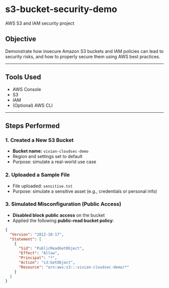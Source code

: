 # s3-bucket-security-demo
AWS S3 and IAM security project

##  Objective
Demonstrate how insecure Amazon S3 buckets and IAM policies can lead to security risks, and how to properly secure them using AWS best practices.

---

##  Tools Used
- AWS Console
- S3
- IAM
- (Optional) AWS CLI

---

##  Steps Performed

###  1. Created a New S3 Bucket
- **Bucket name:** `vivian-cloudsec-demo`
- Region and settings set to default
- Purpose: simulate a real-world use case

###  2. Uploaded a Sample File
- File uploaded: `sensitive.txt`
- Purpose: simulate a sensitive asset (e.g., credentials or personal info)

###  3. Simulated Misconfiguration (Public Access)
- **Disabled block public access** on the bucket
- Applied the following **public-read bucket policy**:
```json
{
  "Version": "2012-10-17",
  "Statement": [
    {
      "Sid": "PublicReadGetObject",
      "Effect": "Allow",
      "Principal": "*",
      "Action": "s3:GetObject",
      "Resource": "arn:aws:s3:::vivian-cloudsec-demo/*"
    }
  ]
}



